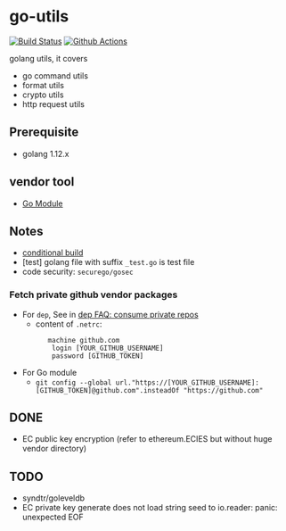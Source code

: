 # go-utils

[![Build Status](https://travis-ci.com/davidkhala/goutils.svg?branch=stable)](https://travis-ci.com/davidkhala/goutils) 
[![Github Actions](https://github.com/davidkhala/goutils/workflows/Github%20Actions/badge.svg?branch=stable)](https://github.com/davidkhala/goutils/actions?query=branch%3Astable)

golang utils, it covers
 - go command utils
 - format utils
 - crypto utils
 - http request utils

## Prerequisite
- golang 1.12.x


## vendor tool
- [Go Module](./vgo.md)

## Notes
- [conditional build](https://golang.org/pkg/go/build/#hdr-Build_Constraints)
- [test] golang file with suffix `_test.go` is test file
- code security: `securego/gosec`

### Fetch private github vendor packages
- For `dep`, See in [dep FAQ: consume private repos](https://github.com/golang/dep/blob/master/docs/FAQ.md#how-do-i-get-dep-to-consume-private-git-repos-using-a-github-token)
    - content of `.netrc`:
         ```
            machine github.com
             login [YOUR_GITHUB_USERNAME]
             password [GITHUB_TOKEN]
         ```    
- For Go module
  - `git config --global url."https://[YOUR_GITHUB_USERNAME]:[GITHUB_TOKEN]@github.com".insteadOf "https://github.com"` 

## DONE
- EC public key encryption (refer to ethereum.ECIES but without huge vendor directory)


## TODO
- syndtr/goleveldb
- EC private key generate does not load string seed to io.reader: panic: unexpected EOF
